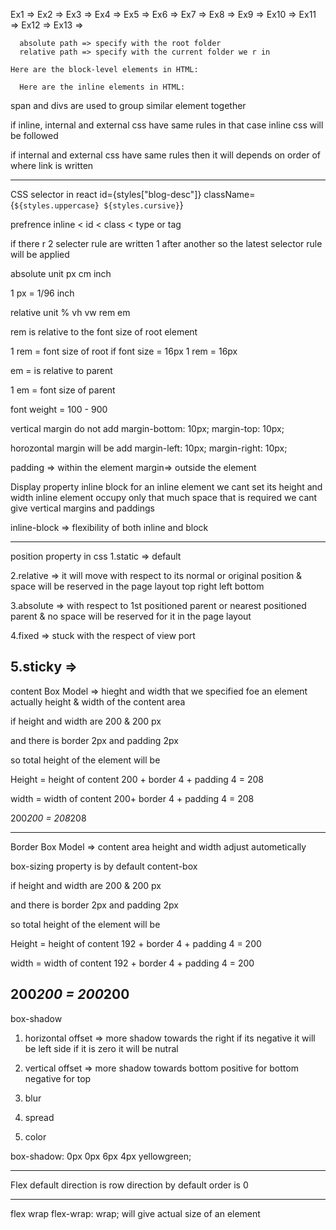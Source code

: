 Ex1 => 
Ex2 => 
Ex3 => 
Ex4 => 
Ex5 => 
Ex6 => 
Ex7 => 
Ex8 => 
Ex9 => 
Ex10 => 
Ex11 => 
Ex12 => 
Ex13 => 


<!-- <ol style={{ listStyleType: "upper-roman" }}> 
          <li>akash</li>
          <li>mobile</li>
          <li>laptop</li>
          <li>runner</li>
      </ol>
      <ul style={{ listStyleType: "circle" }}> 
          <li>akash</li>
          <li>mobile</li>
          <li>laptop</li>
          <li>runner</li>
      </ul> -->


      absolute path => specify with the root folder
      relative path => specify with the current folder we r in

    Here are the block-level elements in HTML:

<!-- <address><article><aside><blockquote><canvas><dd><div><dl><dt><fieldset><figcaption><figure><footer><form><h1>-<h6><header><hr><li><main><nav><noscript><ol><p><pre><section><table><tfoot><ul><video> -->


      Here are the inline elements in HTML:

<!-- <a><abbr><acronym><b><bdo><big><br><button><cite><code><dfn><em><i><img><input><kbd><label><map><object><output><q><samp><script><select><small><span><strong><sub><sup><textarea><time><tt><var> -->

span and divs are used to group similar element together

if inline, internal and external css have same rules in that case inline css will be followed

if internal and external css have same rules then it will depends on order of where link is written

-----------------------------------------
CSS selector in react
id={styles["blog-desc"]}
className={`${styles.uppercase} ${styles.cursive}`}

prefrence 
inline < id < class < type or tag

if there r 2 selecter rule are written 1 after another so the latest selector rule will be applied 

absolute unit px cm inch

1 px = 1/96 inch

relative unit % vh vw rem em 

rem is relative to the font size of root element

1 rem = font size of root
if font size = 16px
1 rem = 16px

em = is relative to parent

1 em = font size of parent

font weight = 100 - 900

vertical margin do not add 
margin-bottom: 10px;
margin-top: 10px;

horozontal margin will be add
margin-left: 10px;
margin-right: 10px;

padding => within the element
margin=> outside the element

Display  property inline block
for an inline element we cant set its height and width
inline element occupy only that much space that is required
we cant give vertical margins and paddings

inline-block => flexibility of both inline and block 

----------------------------------------
position property in css
1.static => default

2.relative => it will move with respect to its normal or original position & space will be reserved in the page layout
top right left bottom


3.absolute => with respect to 1st positioned parent or nearest positioned parent & no space will be reserved for it in the page layout

4.fixed => stuck with the respect of view port

5.sticky => 
----------------------------------------------
content Box Model => hieght and width that we specified foe an element 
actually height & width of the content area

if height and width are 200 & 200 px

and there is border 2px and padding 2px

so total height of the element will be

Height = height of content 200 + border 4 + padding 4 = 208

width = width of content 200+ border 4 + padding 4 = 208

200*200 = 208*208

---------------------------------------------------

Border Box Model => content area height and width adjust autometically

box-sizing property is by default content-box

if height and width are 200 & 200 px

and there is border 2px and padding 2px

so total height of the element will be

Height = height of content 192 + border 4 + padding 4 = 200

width = width of content 192 + border 4 + padding 4 = 200

200*200 = 200*200
-------------------------------------------------

box-shadow

1. horizontal offset => more shadow towards the right
if its negative it will be left side
if it is zero it will be nutral 

2. vertical offset => more shadow towards bottom
positive for bottom
negative for top

3. blur

4. spread

5. color

box-shadow: 0px 0px 6px 4px yellowgreen;

----------------------------------------------------

Flex
default direction is row direction
by default order is 0

---------------------------------------------------

flex wrap
flex-wrap: wrap; will give actual size of an element 